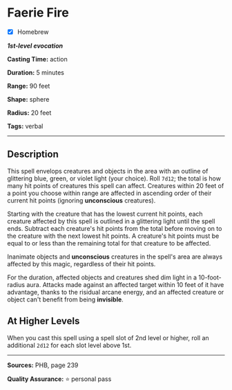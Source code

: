 # Faerie Fire

- [x] Homebrew

***1st-level evocation***

**Casting Time:** action

**Duration:** 5 minutes

**Range:** 90 feet

**Shape:** sphere

**Radius:** 20 feet

**Tags:** verbal

---

## Description
This spell envelops creatures and objects in the area with an outline of glittering blue, green, or violet light (your choice).
Roll `7d12`; the total is how many hit points of creatures this spell can affect.
Creatures within 20 feet of a point you choose within range are affected in ascending order of their current hit points (ignoring **unconscious** creatures).

Starting with the creature that has the lowest current hit points, each creature affected by this spell is outlined in a glittering light until the spell ends.
Subtract each creature's hit points from the total before moving on to the creature with the next lowest hit points.
A creature's hit points must be equal to or less than the remaining total for that creature to be affected.

Inanimate objects and **unconscious** creatures in the spell's area are always affected by this magic, regardless of their hit points.

For the duration, affected objects and creatures shed dim light in a 10-foot-radius aura.
Attacks made against an affected target within 10 feet of it have advantage, thanks to the risidual arcane energy, and an affected creature or object can't benefit from being **invisible**.

## At Higher Levels
When you cast this spell using a spell slot of 2nd level or higher, roll an additional `2d12` for each slot level above 1st.

---

**Sources:** PHB, page 239

**Quality Assurance:** :star: personal pass
